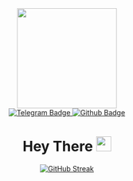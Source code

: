 <div id="header" align="center">
  <img src="https://media0.giphy.com/media/vLlpbDafjgHystuJ0a/giphy.gif?cid=6c09b9521mfsgy6ltrq1hujmc6kz05o1vv321b0iarhi0d9d&ep=v1_internal_gif_by_id&rid=giphy.gif&ct=s" width="200"/>
<div id="badges">
  <a href="https://t.me/Ripper_Hybrid">
    <img src="https://img.shields.io/badge/Telegram-blue?style=for-the-badge&logo=telegram&logoColor=white" alt="Telegram Badge"/>
  </a>
  <a href="https://github.com/RipperHybrid">
    <img src="https://img.shields.io/badge/Github-grey?style=for-the-badge&logo=github&logoColor=white" alt="Github Badge"/>
  </a>
</div>
  <img src="https://komarev.com/ghpvc/?username=RipperHybrid&style=plastic&color=blueviolet" alt=""/>
  <h1>
  Hey There
  <img src="https://media.giphy.com/media/hvRJCLFzcasrR4ia7z/giphy.gif" width="30px"/>
</h1>
<a href="https://git.io/streak-stats"><img src="https://github-readme-streak-stats.herokuapp.com?user=RipperHybrid&theme=rising-sun&border_radius=4.0&card_width=400&hide_longest_streak=true" alt="GitHub Streak" /></a>
</div>
